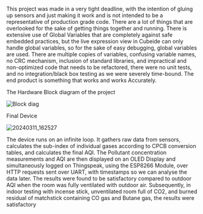 This project was made in a very tight deadline, with the intention of gluing up sensors and just making it work and is not intended to be a representative of production grade code. There are a lot of things that are overlooked for the sake of getting things together and running.
There is extensive use of Global Variables that are completely against safe embedded practices, but the live expression view in Cubeide can only handle global variables, so for the sake of easy debugging, global variables are used.
There are multiple copies of variables, confusing variable names, no CRC mechanism, inclusion of standard libraries, and impractical and non-optimized code that needs to be refactored, there were no unit tests, and no integration/black box testing as we were severely time-bound.
The end product is something that works and works Accurately. 

The Hardware Block diagram of the project

![Block diag](https://github.com/user-attachments/assets/0a40971f-e9f5-4831-8b69-b0c1240ff776)

Final Device 

![20240311_162527](https://github.com/user-attachments/assets/e8bb8695-a684-4833-8dac-48fa80328b4b)

The device runs on an infinite loop. It gathers raw data from sensors, calculates the sub-index of individual gases according to CPCB conversion tables, and calculates the final AQI.
The Pollutant concentration measurements and AQI are then displayed on an OLED Display and simultaneously logged on Thingspeak, using the ESP8266 Module, over HTTP requests sent over UART, with timestamps so we can analyse the data later.
The results were found to be satisfactory compared to outdoor AQI when the room was fully ventilated with outdoor air. Subsequently, in indoor testing with incense stick, unventilated room full of CO2, and burned residual of matchstick containing CO gas and Butane gas, the results were satisfactory 
